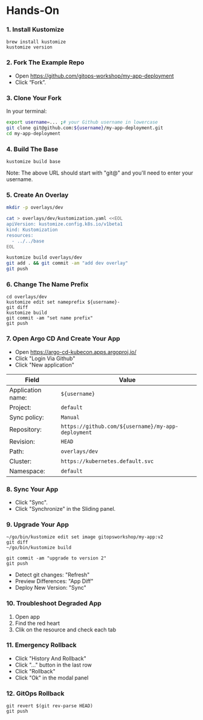 # Hands-On

### 1. Install Kustomize

```
brew install kustomize
kustomize version
```

### 2. Fork The Example Repo

* Open https://github.com/gitops-workshop/my-app-deployment
* Click “Fork”. 

### 3. Clone Your Fork

In your terminal:

```bash
export username=... ;# your Github username in lowercase
git clone git@github.com:${username}/my-app-deployment.git
cd my-app-deployment
```

### 4. Build The Base

```
kustomize build base
```

Note: The above URL should start with "git@" and you'll need to enter your username.

### 5. Create An Overlay

```bash
mkdir -p overlays/dev
```

```bash
cat > overlays/dev/kustomization.yaml <<EOL
apiVersion: kustomize.config.k8s.io/v1beta1
kind: Kustomization
resources:
  - ../../base
EOL
```

```bash
kustomize build overlays/dev
git add . && git commit -am "add dev overlay"
git push
```

### 6. Change The Name Prefix

```
cd overlays/dev
kustomize edit set nameprefix ${username}-
git diff
kustomize build
git commit -am "set name prefix"
git push
```

### 7. Open Argo CD And Create Your App

* Open https://argo-cd-kubecon.apps.argoproj.io/
* Click "Login Via Github"
* Click "New application"

| Field | Value |
|-------|-------|
| Application name: | `${username}` |
| Project: | `default` |
| Sync policy: | `Manual` |
| Repository: | `https://github.com/${username}/my-app-deployment` |
| Revision: | `HEAD` |
| Path: | `overlays/dev` |
| Cluster: | `https://kubernetes.default.svc` |
| Namespace: | `default` |
  
### 8. Sync Your App

* Click "Sync".
* Click "Synchronize" in the Sliding panel.

### 9. Upgrade Your App

```
~/go/bin/kustomize edit set image gitopsworkshop/my-app:v2
git diff
~/go/bin/kustomize build
```

```
git commit -am "upgrade to version 2"
git push
```

* Detect git changes: "Refresh"
* Preview Differences: "App Diff"
* Deploy New Version: "Sync"

### 10. Troubleshoot Degraded App

1. Open app
2. Find the red heart
3. Clik on the resource and check each tab

### 11. Emergency Rollback

* Click "History And Rollback"
* Click "..." button in the last row
* Click "Rollback"
* Click "Ok" in the modal panel

### 12. GitOps Rollback

```
git revert $(git rev-parse HEAD)
git push
```
